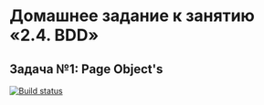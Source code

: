 # Домашнее задание к занятию «2.4. BDD»
## Задача №1: Page Object's
[![Build status](https://ci.appveyor.com/api/projects/status/qy8oa66wyni3ccl5?svg=true)](https://ci.appveyor.com/project/Ponomarevr/pageobjects)